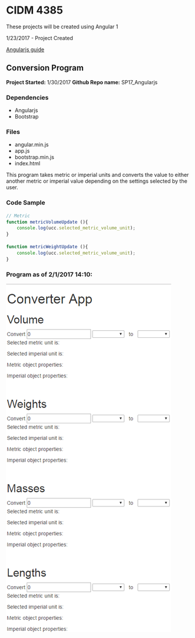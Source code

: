 # CIDM 4385
  These projects will be created using Angular 1

1/23/2017 - Project Created

[Angularjs guide](https://docs.angularjs.org/guide)

## Conversion Program
**Project Started:** 1/30/2017
**Github Repo name:** SP17_Angularjs

### Dependencies
* Angularjs
* Bootstrap

### Files
* angular.min.js
* app.js
* bootstrap.min.js
* index.html

This program takes metric or imperial units and converts the value to either another metric or imperial value depending on the settings selected by the user.

### Code Sample
```javascript
// Metric
function metricVolumeUpdate (){
    console.log(ucc.selected_metric_volume_unit);
}

function metricWeightUpdate (){
    console.log(ucc.selected_metric_volume_unit);
}
```

### Program as of 2/1/2017 14:10:
![App picture](/converter-app.png "Program as of 2/1/2017 14:10")
